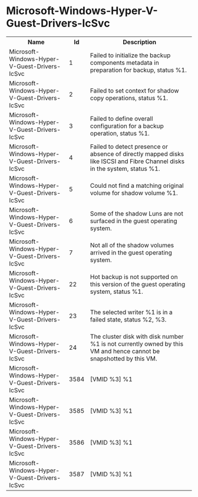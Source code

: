 # Microsoft-Windows-Hyper-V-Guest-Drivers-IcSvc

<table>
<colgroup><col/><col/><col/></colgroup>
<tr><th>Name</th><th>Id</th><th>Description</th></tr>
<tr><td>Microsoft-Windows-Hyper-V-Guest-Drivers-IcSvc</td><td>1</td><td>Failed to initialize the backup components metadata in preparation for backup, status %1.</td></tr>
<tr><td>Microsoft-Windows-Hyper-V-Guest-Drivers-IcSvc</td><td>2</td><td>Failed to set context for shadow copy operations, status %1.</td></tr>
<tr><td>Microsoft-Windows-Hyper-V-Guest-Drivers-IcSvc</td><td>3</td><td>Failed to define overall configuration for a backup operation, status %1.</td></tr>
<tr><td>Microsoft-Windows-Hyper-V-Guest-Drivers-IcSvc</td><td>4</td><td>Failed to detect presence or absence of directly mapped disks like ISCSI and Fibre Channel disks in the system, status %1.</td></tr>
<tr><td>Microsoft-Windows-Hyper-V-Guest-Drivers-IcSvc</td><td>5</td><td>Could not find a matching original volume for shadow volume %1.</td></tr>
<tr><td>Microsoft-Windows-Hyper-V-Guest-Drivers-IcSvc</td><td>6</td><td>Some of the shadow Luns are not surfaced in the guest operating system.</td></tr>
<tr><td>Microsoft-Windows-Hyper-V-Guest-Drivers-IcSvc</td><td>7</td><td>Not all of the shadow volumes arrived in the guest operating system.</td></tr>
<tr><td>Microsoft-Windows-Hyper-V-Guest-Drivers-IcSvc</td><td>22</td><td>Hot backup is not supported on this version of the guest operating system, status %1.</td></tr>
<tr><td>Microsoft-Windows-Hyper-V-Guest-Drivers-IcSvc</td><td>23</td><td>The selected writer %1 is in a failed state, status %2, %3.</td></tr>
<tr><td>Microsoft-Windows-Hyper-V-Guest-Drivers-IcSvc</td><td>24</td><td>The cluster disk with disk number %1 is not currently owned by this VM and hence cannot be snapshotted by this VM.</td></tr>
<tr><td>Microsoft-Windows-Hyper-V-Guest-Drivers-IcSvc</td><td>3584</td><td>[VMID %3] %1</td></tr>
<tr><td>Microsoft-Windows-Hyper-V-Guest-Drivers-IcSvc</td><td>3585</td><td>[VMID %3] %1</td></tr>
<tr><td>Microsoft-Windows-Hyper-V-Guest-Drivers-IcSvc</td><td>3586</td><td>[VMID %3] %1</td></tr>
<tr><td>Microsoft-Windows-Hyper-V-Guest-Drivers-IcSvc</td><td>3587</td><td>[VMID %3] %1</td></tr>
</table>
